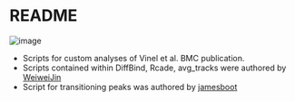 # README

![image](https://github.com/user-attachments/assets/c3a4a448-0ee8-4caa-a276-36c28a3e468c)

- Scripts for custom analyses of Vinel et al. BMC publication.
- Scripts contained within DiffBind, Rcade, avg_tracks were authored by [WeiweiJin](https://github.com/WeiweiJin)
- Script for transitioning peaks was authored by [jamesboot](https://github.com/jamesboot)
